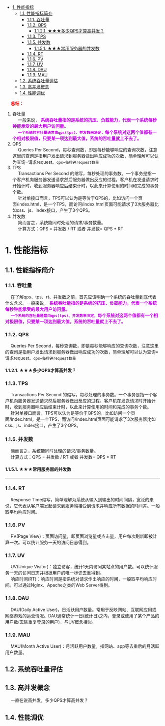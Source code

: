 
<!-- TOC -->

- [1. 性能指标](#1-性能指标)
    - [1.1. 性能指标简介](#11-性能指标简介)
        - [1.1.1. 吞吐量](#111-吞吐量)
        - [1.1.2. QPS](#112-qps)
            - [1.1.2.1. ★★★多少QPS才算高并发？](#1121-★★★多少qps才算高并发)
        - [1.1.3. TPS](#113-tps)
        - [1.1.5. 并发数](#115-并发数)
            - [1.1.5.1. ★★★常用服务器的并发数](#1151-★★★常用服务器的并发数)
        - [1.1.4. RT](#114-rt)
        - [1.1.6. PV](#116-pv)
        - [1.1.7. UV](#117-uv)
        - [1.1.8. DAU](#118-dau)
        - [1.1.9. MAU](#119-mau)
    - [1.2. 系统吞吐量评估](#12-系统吞吐量评估)
    - [1.3. 高并发概念](#13-高并发概念)
    - [1.4. 性能调优](#14-性能调优)

<!-- /TOC -->

&emsp; **<font color = "red">总结：</font>**  
1. 吞吐量  
&emsp; 一般来说， **<font color = "clime">系统吞吐量指的是系统的抗压、负载能力，代表一个系统每秒钟能承受的最大用户访问量。</font>**   
&emsp; **<font color = "clime">`一个系统的吞吐量通常由qps(tps)、并发数来决定，`每个系统对这两个值都有一个相对极限值，只要某一项达到最大值，系统的吞吐量就上不去了。</font>**  
2. QPS  
&emsp; Queries Per Second，每秒查询数，即是每秒能够响应的查询次数，注意这里的查询是指用户发出请求到服务器做出响应成功的次数，简单理解可以认为查询=请求request。`qps=每秒钟request数量`  
3. TPS  
&emsp; Transactions Per Second 的缩写，每秒处理的事务数。一个事务是指一个客户机向服务器发送请求然后服务器做出反应的过程。客户机在发送请求时开始计时，收到服务器响应后结束计时，以此来计算使用的时间和完成的事务个数。  
&emsp; 针对单接口而言，TPS可以认为是等价于QPS的，比如访问一个页面/index.html，是一个TPS，而访问/index.html页面可能请求了3次服务器比如css、js、index接口，产生了3个QPS。  
4. 并发数  
&emsp; 简而言之，系统能同时处理的请求/事务数量。  
&emsp; 计算方式：QPS = 并发数 / RT 或者 并发数= QPS * RT  


# 1. 性能指标  
<!--

Java 程序员必须清楚的 7 个性能指标
https://mp.weixin.qq.com/s/WzlB96coV8SR7vLKzNqcNA
一文搞清楚QPS、TPS、并发用户数、吞吐量 
https://mp.weixin.qq.com/s/GM7_Q9sSdnt8gCznsE4Xbw

重要**** 怎么理解的并发量和QPS？
https://blog.csdn.net/lihuanlin/article/details/113039461
系统的平均并发用户数和并发数峰值如何估算
https://my.oschina.net/ydsakyclguozi/blog/398236

QPS计算
详解NGINX如何统计网站的PV、UV、独立IP
https://www.jb51.net/article/161419.htm

https://blog.csdn.net/u010325193/article/details/89817576
https://blog.csdn.net/seesun2012/article/details/79501038?utm_medium=distribute.pc_relevant.none-task-blog-2%7Edefault%7EBlogCommendFromMachineLearnPai2%7Edefault-1.control&depth_1-utm_source=distribute.pc_relevant.none-task-blog-2%7Edefault%7EBlogCommendFromMachineLearnPai2%7Edefault-1.control

http://t.zoukankan.com/sunbeidan-p-8477196.html

https://blog.csdn.net/exceptional_derek/article/details/47617397
https://developer.aliyun.com/article/42063?spm=a2c6h.13813017.0.dArticle738638.6c782b8dDRJfLw

https://www.gonet.com.cn/webduirshow-153.html

https://www.cnblogs.com/yiwd/p/3711677.html
-->

## 1.1. 性能指标简介
<!-- 
不了解 QPS、TPS、RT、并发数、吞吐量，劝你简历别写熟悉高并发 
https://mp.weixin.qq.com/s/LFBK_3Mfo644mzXZXxsSTw

* 并发数：指系统同时能处理的请求数量，同样反应了系统的负载能力。这个数值可以分析机器1s内的访问日志数量来得到。  
* QPS：Queries Per Second，每秒查询数。每秒能够响应的查询次数。  
    &emsp; QPS是对一个特定的查询服务器在规定时间内所处理流量多少的衡量标准，在因特网上，作为域名系统服务器的机器的性能经常用每秒查询率来衡量。每秒的响应请求数，也即是最大吞吐能力。  
* TPS：Transactions Per Second 的缩写，每秒处理的事务数目。一个事务是指一个客户机向服务器发送请求然后服务器做出反应的过程。客户机在发送请求时开始计时，收到服务器响应后结束计时，以此来计算使用的时间和完成的事务个数，最终利用这些信息作出的评估分。  
    &emsp; TPS 的过程包括：客户端请求服务端、服务端内部处理、服务端返回客户端。
* 吐吞量：指系统在单位时间内处理请求的数量，TPS、QPS都是吞吐量的常用量化指标。  
    &emsp; 系统吞吐量几个重要参数：QPS(TPS)、并发数、响应时间
    1. QPS(TPS)：每秒钟 request / 事务数量
    2. 并发数：系统同时处理的 request / 事务数
    3. 响应时间：  一般取平均响应时间

    &emsp; 理解了上面三个要素的意义之后，就能推算出它们之间的关系：  
    &emsp; QPS(TPS)= 并发数/平均响应时间   或者：并发数 = QPS * 平均响应时间

* PV：页面浏览量，通常是衡量一个网络新闻频道或网站甚至一条网络新闻的主要指标。用户每一次对网站中的每个页面访问均被记录 1 次。用户对同一页面的多次刷新，访问量累计。  
* UV：访问数(Unique Visitor)指独立访客访问数，统计1天内访问某站点的用户数(以 cookie 为依据)，一台电脑终端为一个访客。  


----------
一个公司有7200名员工，每天上班打卡时间是早上8点到8点30分，每次打卡系统耗时5秒。请问RT、QPS、并发量分别是多少？

RT表示响应时间，问题已经告诉了我们答案：

    RT = 5

QPS表示每秒查询量，假设签到行为平均分布：

    QPS = 7200 / (30 * 60) = 4

并发量表示系统同时处理的请求数量：

    并发量 = QPS x RT = 4 x 5 = 20

根据上述实例引出如下公式：

    并发量 = QPS x RT

如果系统为每一个请求分配一个处理线程，那么并发量可以近似等于线程数。基于上述公式不难看出并发量受QPS和RT影响，这两个指标任意一个上升就会导致并发量上升。

但是这只是理想情况，因为并发量受限于系统能力而不可能持续上升，例如DUBBO线程池就对线程数做了限制，超出最大线程数限制则会执行拒绝策略，而拒绝策略会提示线程池已满，这就是DUBBO线程池打满问题的根源。


-->

### 1.1.1. 吞吐量  
&emsp; 在了解qps、tps、rt、并发数之前，首先应该明确一个系统的吞吐量到底代表什么含义。一般来说， **<font color = "clime">系统吞吐量指的是系统的抗压、负载能力，代表一个系统每秒钟能承受的最大用户访问量。</font>**   
&emsp; **<font color = "clime">`一个系统的吞吐量通常由qps(tps)、并发数来决定，`每个系统对这两个值都有一个相对极限值，只要某一项达到最大值，系统的吞吐量就上不去了。</font>**  

### 1.1.2. QPS
&emsp; Queries Per Second，每秒查询数，即是每秒能够响应的查询次数，注意这里的查询是指用户发出请求到服务器做出响应成功的次数，简单理解可以认为查询=请求request。`qps=每秒钟request数量`  

#### 1.1.2.1. ★★★多少QPS才算高并发？
<!-- 
多少QPS才算高并发？
https://blog.csdn.net/u011277123/article/details/100270009
QPS是什么意思？一般的服务器qps多少？
https://www.fujieace.com/jingyan/qps.html

★★★比如有人说：2C 4G机器单机一般1000QPS；8C 8G机器单机可承受7000QPS。  

具体多少QPS跟业务强相关，只读接口读缓存，将压力给到缓存单机3000+没问题，写请求1000+也正常，也复杂些可能也就几百+QPS。
-->

### 1.1.3. TPS
&emsp; Transactions Per Second 的缩写，每秒处理的事务数。一个事务是指一个客户机向服务器发送请求然后服务器做出反应的过程。客户机在发送请求时开始计时，收到服务器响应后结束计时，以此来计算使用的时间和完成的事务个数。  
&emsp; 针对单接口而言，TPS可以认为是等价于QPS的，比如访问一个页面/index.html，是一个TPS，而访问/index.html页面可能请求了3次服务器比如css、js、index接口，产生了3个QPS。  
 
### 1.1.5. 并发数
&emsp; 简而言之，系统能同时处理的请求/事务数量。  
&emsp; 计算方式：QPS = 并发数 / RT 或者 并发数= QPS * RT  

#### 1.1.5.1. ★★★常用服务器的并发数  
<!-- 
 tomcat支持多少并发 
 https://zhidao.baidu.com/question/1445941399668603020.html
 mysql的并发量是多少？
 https://ask.csdn.net/questions/1091683
-->

----

### 1.1.4. RT
&emsp; Response Time缩写，简单理解为系统从输入到输出的时间间隔，宽泛的来说，它代表从客户端发起请求到服务端接受到请求并响应所有数据的时间差。一般取平均响应时间。  


### 1.1.6. PV
&emsp; PV(Page View)：页面访问量，即页面浏览量或点击量，用户每次刷新即被计算一次。可以统计服务一天的访问日志得到。  

### 1.1.7. UV
&emsp; UV(Unique Visitor)：独立访客，统计1天内访问某站点的用户数。可以统计服务一天的访问日志并根据用户的唯一标识去重得到。  
&emsp; 响应时间(RT)：响应时间是指系统对请求作出响应的时间，一般取平均响应时间。可以通过Nginx、Apache之类的Web Server得到。  

### 1.1.8. DAU
&emsp; DAU(Daily Active User)，日活跃用户数量。常用于反映网站、互联网应用或网络游戏的运营情况。DAU通常统计一日(统计日)之内，登录或使用了某个产品的用户数(去除重复登录的用户)，与UV概念相似。  

### 1.1.9. MAU  
&emsp; MAU(Month Active User)：月活跃用户数量，指网站、app等去重后的月活跃用户数量。  

## 1.2. 系统吞吐量评估  
<!-- 
https://mp.weixin.qq.com/s/Lo3Pt1Z5T1aN6jaIrp_kJg
-->

## 1.3. 高并发概念  
&emsp; 一直在说高并发，多少QPS才算高并发？  
<!-- 
一直再说高并发，多少QPS才算高并发？
https://www.cnblogs.com/capacity-yang/p/13064775.html
-->

## 1.4. 性能调优 
<!-- 
https://mp.weixin.qq.com/s/LFBK_3Mfo644mzXZXxsSTw
-->

